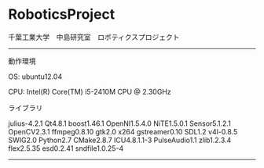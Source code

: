 RoboticsProject
==========

千葉工業大学　中島研究室　ロボティクスプロジェクト

--------------------------------------------------
動作環境

OS: ubuntu12.04

CPU: Intel(R) Core(TM) i5-2410M CPU @ 2.30GHz

ライブラリ

julius-4.2.1
Qt4.8.1
boost1.46.1
OpenNI1.5.4.0
NiTE1.5.0.1
Sensor5.1.2.1
OpenCV2.3.1
ffmpeg0.8.10
gtk2.0
x264
gstreamer0.10
SDL1.2
v4l-0.8.5
SWIG2.0
Python2.7
CMake2.8.7
ICU4.8.1.1-3
PulseAudio1.1
zlib1.2.3.4
flex2.5.35
esd0.2.41
sndfile1.0.25-4

---------------------------------------------------
